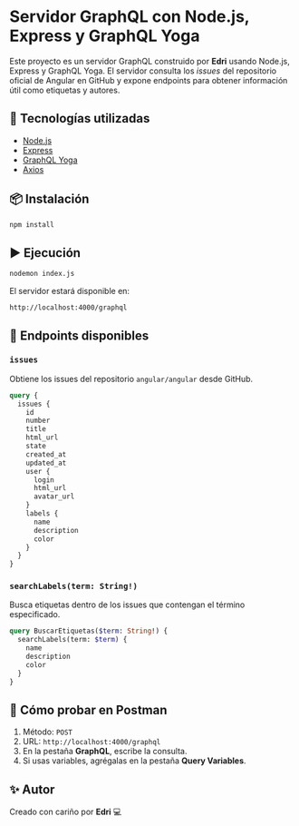 
# Servidor GraphQL con Node.js, Express y GraphQL Yoga

Este proyecto es un servidor GraphQL construido por **Edri** usando Node.js, Express y GraphQL Yoga. El servidor consulta los *issues* del repositorio oficial de Angular en GitHub y expone endpoints para obtener información útil como etiquetas y autores.

## 🚀 Tecnologías utilizadas
- [Node.js](https://nodejs.org/)
- [Express](https://expressjs.com/)
- [GraphQL Yoga](https://the-guild.dev/graphql/yoga-server)
- [Axios](https://axios-http.com/)

## 📦 Instalación
```bash
npm install
```

## ▶️ Ejecución
```bash
nodemon index.js
```
El servidor estará disponible en:
```
http://localhost:4000/graphql
```

## 📌 Endpoints disponibles

### `issues`
Obtiene los issues del repositorio `angular/angular` desde GitHub.
```graphql
query {
  issues {
    id
    number
    title
    html_url
    state
    created_at
    updated_at
    user {
      login
      html_url
      avatar_url
    }
    labels {
      name
      description
      color
    }
  }
}
```

### `searchLabels(term: String!)`
Busca etiquetas dentro de los issues que contengan el término especificado.
```graphql
query BuscarEtiquetas($term: String!) {
  searchLabels(term: $term) {
    name
    description
    color
  }
}
```

## 🧪 Cómo probar en Postman
1. Método: `POST`
2. URL: `http://localhost:4000/graphql`
3. En la pestaña **GraphQL**, escribe la consulta.
4. Si usas variables, agrégalas en la pestaña **Query Variables**.

## ✨ Autor
Creado con cariño por **Edri** 💻
